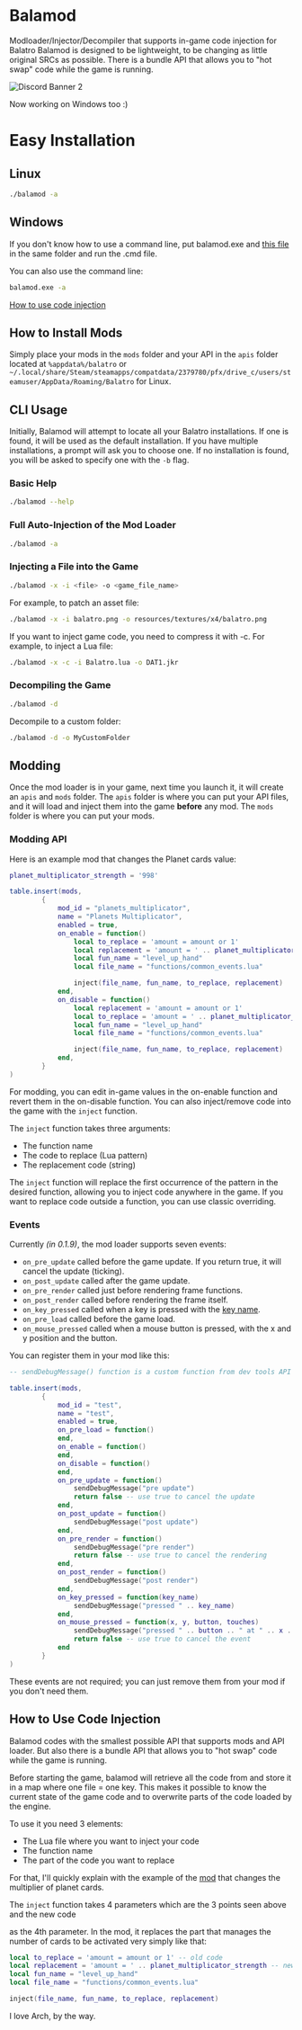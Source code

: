 
# Balamod

Modloader/Injector/Decompiler that supports in-game code injection for Balatro
Balamod is designed to be lightweight, to be changing as little original SRCs as possible. There is a bundle API that allows you to "hot swap" code while the game is running.

![Discord Banner 2](https://discordapp.com/api/guilds/1185706070656688128/widget.png?style=banner2)

Now working on Windows too :)

# Easy Installation 
## Linux
```bash
./balamod -a
```
## Windows
If you don't know how to use a command line, put balamod.exe and [this file](https://github.com/UwUDev/balamod/blob/master/One%20click%20install.cmd) in the same folder and run the .cmd file.

You can also use the command line:

```cmd
balamod.exe -a
```

[How to use code injection](#how-to-use-code-injection)

## How to Install Mods

Simply place your mods in the `mods` folder and your API in the `apis` folder located at `%appdata%/balatro` or `~/.local/share/Steam/steamapps/compatdata/2379780/pfx/drive_c/users/steamuser/AppData/Roaming/Balatro` for Linux.

## CLI Usage

Initially, Balamod will attempt to locate all your Balatro installations. If one is found, it will be used as the default installation. If you have multiple installations, a prompt will ask you to choose one. If no installation is found, you will be asked to specify one with the `-b` flag.

### Basic Help
```bash
./balamod --help
```

### Full Auto-Injection of the Mod Loader
```bash
./balamod -a
```

### Injecting a File into the Game
```bash
./balamod -x -i <file> -o <game_file_name>
```
For example, to patch an asset file:
```bash
./balamod -x -i balatro.png -o resources/textures/x4/balatro.png
```
If you want to inject game code, you need to compress it with -c. For example, to inject a Lua file:
```bash
./balamod -x -c -i Balatro.lua -o DAT1.jkr
```

### Decompiling the Game
```bash
./balamod -d
```

Decompile to a custom folder:
```bash
./balamod -d -o MyCustomFolder
```


## Modding
Once the mod loader is in your game, next time you launch it, it will create an `apis` and `mods` folder. The `apis` folder is where you can put your API files, and it will load and inject them into the game **before** any mod. The `mods` folder is where you can put your mods.

### Modding API
Here is an example mod that changes the Planet cards value:
```lua
planet_multiplicator_strength = '998'

table.insert(mods,
        {
            mod_id = "planets_multiplicator",
            name = "Planets Multiplicator",
            enabled = true,
            on_enable = function()
                local to_replace = 'amount = amount or 1'
                local replacement = 'amount = ' .. planet_multiplicator_strength
                local fun_name = "level_up_hand"
                local file_name = "functions/common_events.lua"

                inject(file_name, fun_name, to_replace, replacement)
            end,
            on_disable = function()
                local replacement = 'amount = amount or 1'
                local to_replace = 'amount = ' .. planet_multiplicator_strength
                local fun_name = "level_up_hand"
                local file_name = "functions/common_events.lua"

                inject(file_name, fun_name, to_replace, replacement)
            end,
        }
)
```

For modding, you can edit in-game values in the on-enable function and revert them in the on-disable function. You can also inject/remove code into the game with the `inject` function.

The `inject` function takes three arguments:
- The function name
- The code to replace (Lua pattern)
- The replacement code (string)

The `inject` function will replace the first occurrence of the pattern in the desired function, allowing you to inject code anywhere in the game. If you want to replace code outside a function, you can use classic overriding.

### Events
Currently *(in 0.1.9)*, the mod loader supports seven events:
- `on_pre_update` called before the game update. If you return true, it will cancel the update (ticking).
- `on_post_update` called after the game update.
- `on_pre_render` called just before rendering frame functions.
- `on_post_render` called before rendering the frame itself.
- `on_key_pressed` called when a key is pressed with the [key name](https://love2d.org/wiki/KeyConstant).
- `on_pre_load` called before the game load.
- `on_mouse_pressed` called when a mouse button is pressed, with the x and y position and the button.

You can register them in your mod like this:
```lua
-- sendDebugMessage() function is a custom function from dev tools API

table.insert(mods,
        {
            mod_id = "test",
            name = "test",
            enabled = true,
            on_pre_load = function()
            end,
            on_enable = function()
            end,
            on_disable = function()
            end,
            on_pre_update = function()
                sendDebugMessage("pre update")
                return false -- use true to cancel the update
            end,
            on_post_update = function()
                sendDebugMessage("post update")
            end,
            on_pre_render = function()
                sendDebugMessage("pre render") 
                return false -- use true to cancel the rendering
            end,
            on_post_render = function()
                sendDebugMessage("post render")
            end,
            on_key_pressed = function(key_name)
                sendDebugMessage("pressed " .. key_name)
            end,
            on_mouse_pressed = function(x, y, button, touches)
                sendDebugMessage("pressed " .. button .. " at " .. x .. " " .. y)
                return false -- use true to cancel the event
            end
        }
)
```

These events are not required; you can just remove them from your mod if you don't need them.

## How to Use Code Injection

Balamod codes with the smallest possible API that supports mods and API loader. But also there is a bundle API that allows you to "hot swap" code while the game is running.

Before starting the game, balamod will retrieve all the code from and store it in a map where one file = one key. This makes it possible to know the current state of the game code and to overwrite parts of the code loaded by the engine.

To use it you need 3 elements:
- The Lua file where you want to inject your code
- The function name
- The part of the code you want to replace

For that, I'll quickly explain with the example of the [mod](#modding-api) that changes the multiplier of planet cards.

The `inject` function takes 4 parameters which are the 3 points seen above and the new code

 as the 4th parameter. In the mod, it replaces the part that manages the number of cards to be activated very simply like that:
```lua
local to_replace = 'amount = amount or 1' -- old code
local replacement = 'amount = ' .. planet_multiplicator_strength -- new code
local fun_name = "level_up_hand"
local file_name = "functions/common_events.lua"

inject(file_name, fun_name, to_replace, replacement)
```


I love Arch, by the way.
